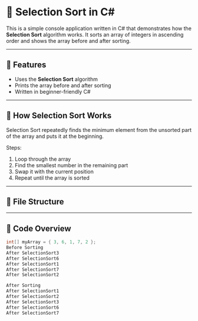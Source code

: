 # 🧮 Selection Sort in C#

This is a simple console application written in C# that demonstrates how the **Selection Sort** algorithm works. It sorts an array of integers in ascending order and shows the array before and after sorting.

---

## 📌 Features

- Uses the **Selection Sort** algorithm
- Prints the array before and after sorting
- Written in beginner-friendly C#

---

## 🧠 How Selection Sort Works

Selection Sort repeatedly finds the minimum element from the unsorted part of the array and puts it at the beginning.

Steps:
1. Loop through the array
2. Find the smallest number in the remaining part
3. Swap it with the current position
4. Repeat until the array is sorted

---

## 📂 File Structure
---

## 🧾 Code Overview

```csharp
int[] myArray = { 3, 6, 1, 7, 2 };
Before Sorting
After SelectionSort3
After SelectionSort6
After SelectionSort1
After SelectionSort7
After SelectionSort2

After Sorting
After SelectionSort1
After SelectionSort2
After SelectionSort3
After SelectionSort6
After SelectionSort7
